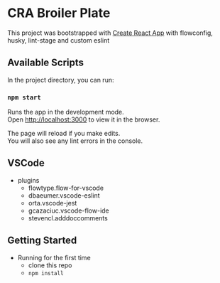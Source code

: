 # CRA Broiler Plate

This project was bootstrapped with [Create React App](https://github.com/facebook/create-react-app)
with flowconfig, husky, lint-stage and custom eslint

## Available Scripts

In the project directory, you can run:

### `npm start`

Runs the app in the development mode.<br>
Open [http://localhost:3000](http://localhost:3000) to view it in the browser.

The page will reload if you make edits.<br>
You will also see any lint errors in the console.

## VSCode

- plugins
  - flowtype.flow-for-vscode
  - dbaeumer.vscode-eslint
  - orta.vscode-jest
  - gcazaciuc.vscode-flow-ide
  - stevencl.adddoccomments

## Getting Started

- Running for the first time
  - clone this repo
  - `npm install`
